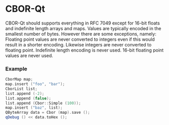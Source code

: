 # CBOR-Qt

CBOR-Qt should supports everything in RFC 7049 except for 16-bit floats and indefinite length arrays and maps. Values are typically encoded in the smallest number of bytes. However there are some exceptions, namely: Floating point values are never converted to integers even if this would result in a shorter encoding. Likewise integers are never converted to floating point. Indefinite length encoding is never used. 16-bit floating point values are never used.

### Example

```c++
CborMap map;
map.insert ("foo", "bar");
CborList list;
list.append (-2);
list.append (false);
list.append (Cbor::Simple (100));
map.insert ("baz", list);
QByteArray data = Cbor (map).save ();
qDebug () << data.toHex ();
```
